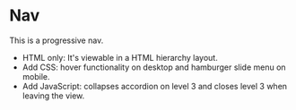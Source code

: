 # Nav

This is a progressive nav. 
- HTML only: It's viewable in a HTML hierarchy layout.
- Add CSS: hover functionality on desktop and hamburger slide menu on mobile.
- Add JavaScript: collapses accordion on level 3 and closes level 3 when leaving the view.